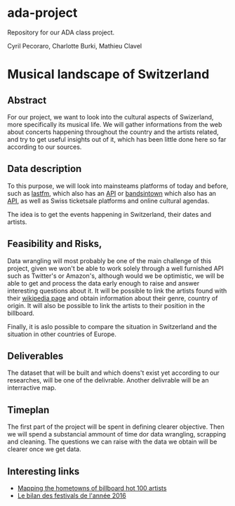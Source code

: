 # ada-project
Repository for our ADA class project.

Cyril Pecoraro, Charlotte Burki, Mathieu Clavel

# Musical landscape of Switzerland

## Abstract
For our project, we want to look into the cultural aspects of Swizerland, more specifically its musical life. We will gather informations from the web about concerts happening throughout the country and the artists related, and try to get useful insights out of it, which has been little done here so far according to our sources.

## Data description 
To this purpose, we will look into mainsteams platforms of today and before, such as [lastfm](http://www.last.fm), which also has an [API](http://www.last.fm/api) or [bandsintown](http://news.bandsintown.com/home) which also has an [API](https://www.bandsintown.com/api/overview), as well as Swiss ticketsale platforms and online cultural agendas.

The idea is to get the events happening in Switzerland, their dates and artists.

## Feasibility and Risks, 
Data wrangling will most probably be one of the main challenge of this project, given we won't be able to work solely through a well furnished API such as Twitter's or Amazon's, although would we be optimistic, we will be able to get and process the data early enough to raise and answer interesting questions about it.
It will be possible to link the artists found with their [wikipedia page](https://www.wikipedia.org) and obtain information about their genre, country of origin.
It will also be possible to link the artists to their position in the billboard.

Finally, it is aslo possible to compare the situation in Switzerland and the situation in other countries of Europe.

## Deliverables
The dataset that will be built and which doens't exist yet according to our researches, will be one of the delivrable.
Another delivrable will be an interractive map.

## Timeplan
The first part of the project will be spent in defining clearer objective. Then we will spend a substancial ammount of time dor data wrangling, scrapping and cleaning. The questions we can raise with the data we obtain will be clearer once we get data.

## Interesting links
- [Mapping the hometowns of billboard hot 100 artists](http://thedataface.com/mapping-the-hometowns-of-billboard-hot-100-artsts/)
- [Le bilan des festivals de l'année 2016](http://www.touslesfestivals.com/actualites/le-bilan-des-festivals-de-lannee-2016-121216)
